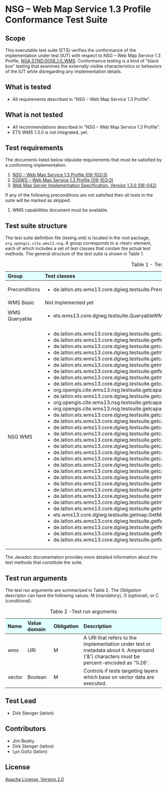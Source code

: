 
# NSG – Web Map Service 1.3 Profile Conformance Test Suite

## Scope

This executable test suite (ETS) verifies the conformance of the implementation under 
test (IUT) with respect to NSG – Web Map Service 1.3 Profile, [NGA.STND.0058_1.0_WMS](https://nsgreg.nga.mil/doc/view?i=4209&amp;month=2&amp;day=8&amp;year=2018]).
Conformance testing is a kind of "black box" testing that examines the externally 
visible characteristics or behaviors of the IUT while disregarding any implementation details.


## What is tested

  - All requirements described in "NSG – Web Map Service 1.3 Profile".


## What is not tested

  - All recommendations described in "NSG – Web Map Service 1.3 Profile".
  - ETS WMS 1.3.0 is not integrated, yet. 


## Test requirements

The documents listed below stipulate requirements that must be satisfied by a 
conforming implementation.

1. [NSG – Web Map Service 1.3 Profile (09-102r3)](https://nsgreg.nga.mil/doc/view?i=4209&amp;month=2&amp;day=8&amp;year=2018)
1. [DGIWG – Web Map Service 1.3 Profile (09-102r3)](https://portal.opengeospatial.org/files/?artifact_id=66915)
1. [Web Map Server Implementation Specification, Version 1.3.0 (06-042)](http://portal.opengeospatial.org/files/?artifact_id=14416)

If any of the following preconditions are not satisfied then all tests in the 
suite will be marked as skipped.

1. WMS capabilities document must be available.

## Test suite structure

The test suite definition file (testng.xml) is located in the root package, 
`org.opengis.cite.wms13.nsg`. A group corresponds to a &lt;test&gt; element, each 
of which includes a set of test classes that contain the actual test methods. 
The general structure of the test suite is shown in Table 1.

<table>
  <caption>Table 1 - Test suite structure</caption>
  <thead>
    <tr style="text-align: left; background-color: LightCyan">
      <th>Group</th>
      <th>Test classes</th>
    </tr>
  </thead>
  <tbody>
    <tr>
      <td>Preconditions</td>
      <td>
       <ul>
         <li>de.latlon.ets.wms13.core.dgiwg.testsuite.Prerequisites</li>
       </ul>
      </td>
    </tr>
    <tr>
      <td>WMS Basic</td>
      <td>Not implemented yet</td>
    </tr>
    <tr>
      <td>WMS Queryable</td>
      <td>
       <ul>
         <li>ets.wms13.core.dgiwg.testsuite.QueryableWMS</li>
       </ul>
      </td>
    </tr>
    <tr>
      <td>NSG WMS</td>
      <td>
       <ul>
        <li>de.latlon.ets.wms13.core.dgiwg.testsuite.getcapabilities.GetCapabilitiesOutputFormatTest</li>
        <li>de.latlon.ets.wms13.core.dgiwg.testsuite.getfeatureinfo.GetFeatureInfoOutputFormatTest</li>
        <li>de.latlon.ets.wms13.core.dgiwg.testsuite.getcapabilities.interactive.GetCapabilitiesInEnglishLanguageTest</li>
        <li>de.latlon.ets.wms13.core.dgiwg.testsuite.getmap.GetMapOutputFormatTest</li>
        <li>de.latlon.ets.wms13.core.dgiwg.testsuite.getcapabilities.GetCapabilitiesLayerCrsTest</li>
        <li>de.latlon.ets.wms13.core.dgiwg.testsuite.getmap.GetMapLayerCrsTest</li>
        <li>de.latlon.ets.wms13.core.dgiwg.testsuite.getfeatureinfo.interactive.GetFeatureInfoExceptionInEnglishLanguageTest</li>
        <li>de.latlon.ets.wms13.core.dgiwg.testsuite.getmap.interactive.GetMapExceptionInEnglishLanguageTest</li>
        <li>de.latlon.ets.wms13.core.dgiwg.testsuite.getcapabilities.GetCapabilitiesRequestParameterTest</li>
        <li>org.opengis.cite.wms13.nsg.testsuite.getcapabilities.NsgGetCapabilitiesContentTest</li>
        <li>de.latlon.ets.wms13.core.dgiwg.testsuite.getcapabilities.GetCapabilitiesAccessConstraintTest</li>
        <li>org.opengis.cite.wms13.nsg.testsuite.getcapabilities.NsgGetCapabilitiesAbstractTest</li>
        <li>org.opengis.cite.wms13.nsg.testsuite.getcapabilities.NsgGetCapabilitiesKeywordTest</li>
        <li>de.latlon.ets.wms13.core.dgiwg.testsuite.getcapabilities.GetCapabilitiesStyleTest</li>
        <li>de.latlon.ets.wms13.core.dgiwg.testsuite.getcapabilities.GetCapabilitiesLayerStyleTest</li>
        <li>de.latlon.ets.wms13.core.dgiwg.testsuite.getcapabilities.GetCapabilitiesMaxExtendTest</li>
        <li>de.latlon.ets.wms13.core.dgiwg.testsuite.getcapabilities.GetCapabilitiesLegendFormatTest</li>
        <li>de.latlon.ets.wms13.core.dgiwg.testsuite.getcapabilities.GetCapabilitiesLegendUrlTest</li>
        <li>de.latlon.ets.wms13.core.dgiwg.testsuite.getcapabilities.GetCapabilitiesLayerScaleDenominatorsTest</li>
        <li>de.latlon.ets.wms13.core.dgiwg.testsuite.getcapabilities.GetCapabilitiesMinMaxScaleDenominatorsTest</li>
        <li>de.latlon.ets.wms13.core.dgiwg.testsuite.getcapabilities.GetCapabilitiesFeatureListUrlTest</li>
        <li>de.latlon.ets.wms13.core.dgiwg.testsuite.getcapabilities.GetCapabilitiesDataUrlTest</li>
        <li>de.latlon.ets.wms13.core.dgiwg.testsuite.getcapabilities.GetCapabilitiesLayerAttributesTest</li>
        <li>de.latlon.ets.wms13.core.dgiwg.testsuite.getmap.GetMapRequestParametersTest</li>
        <li>de.latlon.ets.wms13.core.dgiwg.testsuite.getmap.GetMapTransparencyTest</li>
        <li>de.latlon.ets.wms13.core.dgiwg.testsuite.getmap.GetMapInImageExceptionsTest</li>
        <li>de.latlon.ets.wms13.core.dgiwg.testsuite.getmap.GetMapBlankExceptionsTest</li>
        <li>de.latlon.ets.wms13.core.dgiwg.testsuite.getmap.GetMapMultiDimensionalDataTest</li>
        <li>de.latlon.ets.wms13.core.dgiwg.testsuite.getmap.GetMapDimensionsTest</li>
        <li>ets.wms13.core.dgiwg.testsuite.getmap.GetMapLayerNotDefinedTest</li>
        <li>de.latlon.ets.wms13.core.dgiwg.testsuite.getfeatureinfo.GetFeatureInfoFeatureCountTest</li>
        <li>de.latlon.ets.wms13.core.dgiwg.testsuite.getfeatureinfo.GetFeatureInfoExceptionsTest</li>
        <li>de.latlon.ets.wms13.core.dgiwg.testsuite.getfeatureinfo.GetFeatureInfoInfoFormatTest</li>
        <li>de.latlon.ets.wms13.core.dgiwg.testsuite.getfeatureinfo.GetFeatureInfoUomTest</li>
      </ul>
      </td>
    </tr>
  </tbody>
</table>

The Javadoc documentation provides more detailed information about the test 
methods that constitute the suite.


## Test run arguments

The test run arguments are summarized in Table 2. The _Obligation_ descriptor can 
have the following values: M (mandatory), O (optional), or C (conditional).

<table>
  <caption>Table 2 -Test run arguments</caption>
  <thead>
    <tr style="text-align: left; background-color: LightCyan">
      <th>Name</th>
      <th>Value domain</th>
      <th>Obligation</th>
  	  <th>Description</th>
    </tr>
  </thead>
  <tbody>
    <tr>
      <td>wms</td>
      <td>URI</td>
      <td>M</td>
	  <td>A URI that refers to the implementation under test or metadata about it.
      Ampersand ('&amp;') characters must be percent-encoded as '%26'.</td>
    </tr>
	<tr>
      <td>vector</td>
      <td>Boolean</td>
      <td>M</td>
      <td>Controls if tests targeting layers which base on vector data are executed.</td>
    </tr>
  </tbody>
</table>


## Test Lead

  - Dirk Stenger (latlon)


##  Contributors

  - Jim Beatty
  - Dirk Stenger (latlon)
  - Lyn Goltz (latlon)


##  License

[Apache License, Version 2.0](http://opensource.org/licenses/Apache-2.0 "Apache License")
